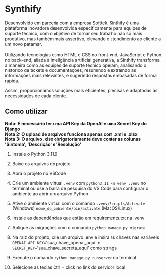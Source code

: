 <h1>Synthify</h1>

Desenvolvido em parceria com a empresa Softtek,  Sinthify é uma plataforma inovadora desenvolvida especificamente para  equipes de suporte técnico,
com o objetivo de tornar seu trabalho não só mais produtivo, mas também mais assertivo, elevando o atendimento ao  cliente a um novo patamar.
 <br><br>Utilizando tecnologias como HTML e CSS no front-end, JavaScript e Python no back-end, aliada à inteligência artificial generativa, 
a Sinthify transforma a maneira como as equipes de suporte técnico operam, analisando o histórico de tickets e documentações, 
resumindo e extraindo as informações mais relevantes, e sugerindo  respostas embasadas de forma rápida.

Assim, proporcionamos soluções  mais eficientes, precisas e adaptadas às necessidades de cada cliente.

<h2>Como utilizar</h2>

<b>Nota: É necessário ter uma API Key da OpenAI e uma Secret Key do Django</b>
<br><b>Nota 2: O upload de arquivos funciona apenas com .xml e .xlsx</b>
<br><b>Nota 3: O arquivo .xlsx obrigatoriamente deve conter as colunas 'Sintoma', 'Descrição' e 'Resolução'</b>

1. Instale o Python 3.11.9

2. Baixe os arquivos do projeto

3. Abra o projeto no VSCode

4. Crie um ambiente virtual `.venv` com `python3.11 -m venv .venv` no terminal ou use a barra de pesquisa do VS Code para configurar o ambiente ao abrir um arquivo Python

5. Ative o ambiente virtual com o comando `.venv/Scripts/Activate` (Windows) `nome_do_ambiente/bin/activate` (MacOS/Linux)

6. Instale as dependências que estão em requirements.txt na .venv

7. Aplique as migrações com o comando `python manage.py migrate`

8. Na raiz do projeto, crie um arquivo .env e insira as chaves nas variáveis `OPENAI_API_KEY=`'sua_chave_openai_aqui' e `SECRET_KEY=`'sua_chave_secreta_aqui' como strings

9. Execute o comando `python manage.py runserver` no terminal

10. Selecione as teclas Ctrl + click no link do servidor local
 
 
